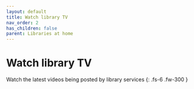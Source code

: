 ```yaml
---
layout: default
title: Watch library TV
nav_order: 2
has_children: false
parent: Libraries at home
---
```


# Watch library TV

Watch the latest videos being posted by library services
{: .fs-6 .fw-300 }

